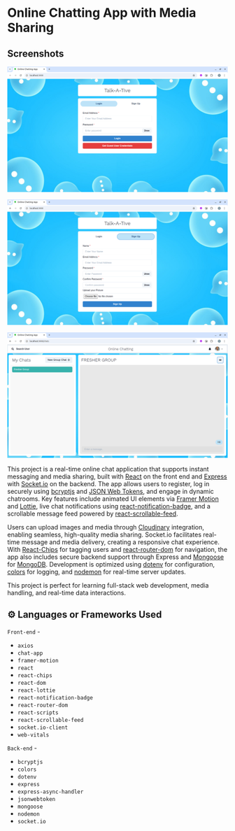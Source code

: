 # Online Chatting App with Media Sharing

## Screenshots

![alt text](screenshots/Screenshot1.png)

![alt text](screenshots/Screenshot2.png)

![alt text](screenshots/Screenshot3.png)



This project is a real-time online chat application that supports instant messaging and media sharing, built with [React](https://react.dev/) on the front end and [Express](https://expressjs.com/) with [Socket.io](https://socket.io/) on the backend. The app allows users to register, log in securely using [bcryptjs](https://www.npmjs.com/package/bcryptjs) and [JSON Web Tokens](https://jwt.io/), and engage in dynamic chatrooms. Key features include animated UI elements via [Framer Motion](https://motion.dev/) and [Lottie](https://lottiefiles.com/), live chat notifications using [react-notification-badge](https://www.npmjs.com/package/react-notification-badge), and a scrollable message feed powered by [react-scrollable-feed](https://www.npmjs.com/package/react-scrollable-feed).

Users can upload images and media through [Cloudinary](https://cloudinary.com/) integration, enabling seamless, high-quality media sharing. Socket.io facilitates real-time message and media delivery, creating a responsive chat experience. With [React-Chips](https://www.npmjs.com/package/react-chips) for tagging users and [react-router-dom](https://www.npmjs.com/package/react-router-dom) for navigation, the app also includes secure backend support through Express and [Mongoose](https://www.npmjs.com/package/mongoose) for [MongoDB](https://www.mongodb.com/). Development is optimized using [dotenv](https://www.npmjs.com/package/dotenv) for configuration, [colors](https://www.npmjs.com/package/colors) for logging, and [nodemon](https://www.npmjs.com/package/nodemon) for real-time server updates.

This project is perfect for learning full-stack web development, media handling, and real-time data interactions.

## ⚙️ Languages or Frameworks Used

`Front-end` -

+  `axios`
+  `chat-app`
+  `framer-motion`
+  `react`
+  `react-chips`
+  `react-dom`
+  `react-lottie`
+  `react-notification-badge`
+  `react-router-dom`
+  `react-scripts`
+  `react-scrollable-feed`
+  `socket.io-client`
+  `web-vitals`
  
`Back-end` -

+ `bcryptjs`
+ `colors`
+ `dotenv`
+ `express`
+ `express-async-handler`
+ `jsonwebtoken`
+ `mongoose`
+ `nodemon`
+ `socket.io`
